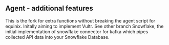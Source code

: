 ## Agent - additional features
This is the fork for extra functions without breaking the agent script for equinix. Initally aiming to implement Vultr.
See other branch Snowflake, the initial implementation of snowflake connector for kafka which pipes collected API data into your Snowflake Database.
